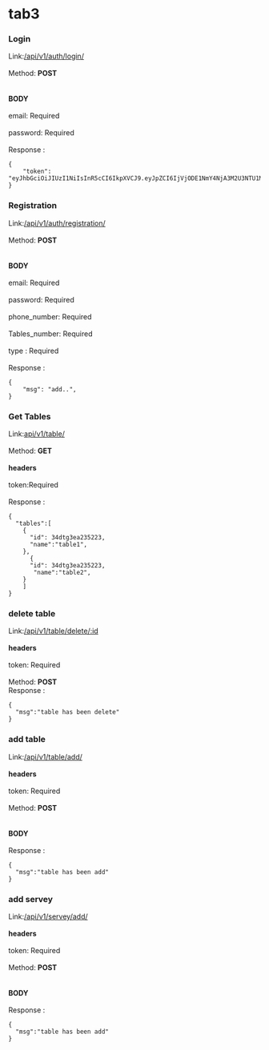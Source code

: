 # tab3


### Login 
Link:[/api/v1/auth/login/]()
<br><br>
Method: **POST**	
<br><br>
**BODY**
<br><br>
email: Required
<br><br>
password: Required
<br><br>
Response :
```
{
    "token": "eyJhbGciOiJIUzI1NiIsInR5cCI6IkpXVCJ9.eyJpZCI6IjVjODE1NmY4NjA3M2U3NTU1MDhlZDNjMiIsImlhdCI6MTU1MjY1NTIwMSwiZXhwIjoxNTU1MDc0NDAxfQ.gTX4y6LrEWHOSFWk60lHzrdTeV3K10iXpTLbAN2nNCc",
}
```


### Registration 
Link:[/api/v1/auth/registration/]()
<br><br>
Method: **POST**	
<br><br>
**BODY**
<br><br>
email: Required
<br><br>
password: Required
<br><br>
phone_number: Required
<br><br>
Tables_number: Required
<br><br>
type : Required
<br><br>
Response :
```
{
    "msg": "add..",
}
```
### Get Tables 
Link:[api/v1/table/]()
<br><br>
Method: **GET**	
<br><br>
**headers**
<br><br>
token:Required
<br><br>
Response :
```
{
  "tables":[
    {
      "id": 34dtg3ea235223,
      "name":"table1",
    },
      {
      "id": 34dtg3ea235223,
       "name":"table2",
    }
    ]
}
```

### delete table 
Link:[/api/v1/table/delete/:id]()
<br><br>
**headers**
<br><br>
token: Required
<br><br>
Method: **POST**	
Response :
```
{
  "msg":"table has been delete"
}

```
### add table 
Link:[/api/v1/table/add/]()
<br><br>
**headers**
<br><br>
token: Required
<br><br>
Method: **POST**	
<br><br>
**BODY**
<br><br>
Response :
```
{
  "msg":"table has been add"
}

```

### add servey 
Link:[/api/v1/servey/add/]()
<br><br>
**headers**
<br><br>
token: Required
<br><br>
Method: **POST**	
<br><br>
**BODY**
<br><br>
Response :
```
{
  "msg":"table has been add"
}

```




